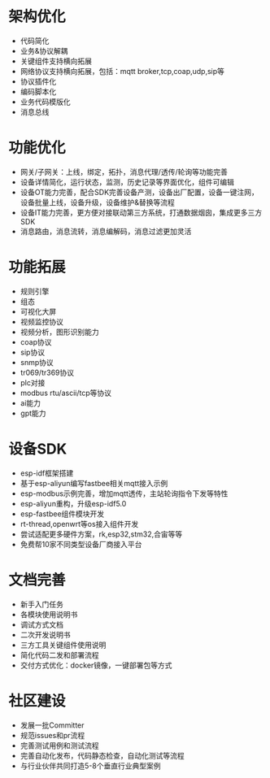 # 架构优化
- 代码简化
- 业务&协议解耦
- 关键组件支持横向拓展
- 网络协议支持横向拓展，包括：mqtt broker,tcp,coap,udp,sip等
- 协议插件化
- 编码脚本化
- 业务代码模版化
- 消息总线

# 功能优化
- 网关/子网关：上线，绑定，拓扑，消息代理/透传/轮询等功能完善
- 设备详情简化，运行状态，监测，历史记录等界面优化，组件可编辑
- 设备OT能力完善，配合SDK完善设备产测，设备出厂配置，设备一键注网，设备批量上线，设备升级，设备维护&替换等流程
- 设备IT能力完善，更方便对接联动第三方系统，打通数据烟囱，集成更多三方SDK
- 消息路由，消息流转，消息编解码，消息过滤更加灵活

# 功能拓展
- 规则引擎
- 组态
- 可视化大屏
- 视频监控协议
- 视频分析，图形识别能力
- coap协议
- sip协议
- snmp协议
- tr069/tr369协议
- plc对接 
- modbus rtu/ascii/tcp等协议
- ai能力
- gpt能力

# 设备SDK
- esp-idf框架搭建
- 基于esp-aliyun编写fastbee相关mqtt接入示例
- esp-modbus示例完善，增加mqtt透传，主站轮询指令下发等特性
- esp-aliyun重构，升级esp-idf5.0
- esp-fastbee组件模块开发
- rt-thread,openwrt等os接入组件开发
- 尝试适配更多硬件方案，rk,esp32,stm32,合宙等等
- 免费帮10家不同类型设备厂商接入平台

# 文档完善
- 新手入门任务
- 各模块使用说明书
- 调试方式文档
- 二次开发说明书
- 三方工具关键组件使用说明
- 简化代码二发和部署流程
- 交付方式优化：docker镜像，一键部署包等方式

# 社区建设
- 发展一批Committer
- 规范issues和pr流程
- 完善测试用例和测试流程
- 完善自动化发布，代码静态检查，自动化测试等流程
- 与行业伙伴共同打造5-8个垂直行业典型案例